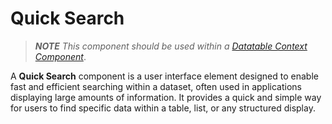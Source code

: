 # Quick Search

> _**NOTE** This component should be used within a [Datatable Context Component](/docs/front-end-basics/form-components/data-display/data-table/datatable-context.md)_.

A **Quick Search** component is a user interface element designed to enable fast and efficient searching within a dataset, often used in applications displaying large amounts of information. It provides a quick and simple way for users to find specific data within a table, list, or any structured display.
